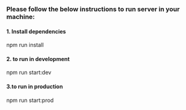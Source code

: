 ### Please follow the below instructions to run server in your machine:

#### 1. Install dependencies

npm run install

#### 2. to run in development

npm run start:dev

#### 3.to run in production

npm run start:prod
